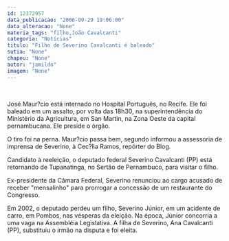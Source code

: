 ```yaml
---
id: 12372957
data_publicacao: "2006-09-29 19:06:00"
data_alteracao: "None"
materia_tags: "filho,João Cavalcanti"
categoria: "Notícias"
titulo: "Filho de Severino Cavalcanti é baleado"
sutia: "None"
chapeu: "None"
autor: "jamildo"
imagem: "None"
---
```

<p>&nbsp;</p>

<p>Jos&eacute; Maur?cio est&aacute; internado no Hospital Portugu&ecirc;s, no Recife. Ele foi baleado em um assalto, por volta das 18h30, na superintend&ecirc;ncia do Minist&eacute;rio da Agricultura, em San Martin, na Zona Oeste da capital pernambucana. Ele preside o &oacute;rg&atilde;o.</p>

<p>O tiro foi na perna. Maur?cio passa bem, segundo informou a assessoria de imprensa de Severino, &agrave; Cec?lia Ramos, rep&oacute;rter do Blog.</p>

<p>Candidato &agrave; reelei&ccedil;&atilde;o, o deputado federal Severino Cavalcanti (PP) est&aacute; retornando de Tupanatinga, no Sert&atilde;o de Pernambuco, para visitar o filho.</p>

<p>Ex-presidente da C&acirc;mara Federal, Severino renunciou ao cargo acusado de receber "mensalinho" para prorrogar a concess&atilde;o de um restaurante do Congresso.</p>

<p>Em 2002, o deputado perdeu um filho, Severino J&uacute;nior, em um acidente de carro, em Pombos, nas v&eacute;speras da elei&ccedil;&atilde;o. Na &eacute;poca, J&uacute;nior concorria a uma vaga na Assembl&eacute;ia Legislativa. A filha de Severino, Ana Cavalcanti (PP), substituiu o irm&atilde;o na disputa e foi eleita.</p>
